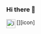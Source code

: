 ### Hi there 👋

[<img align="left" alt="icon | LinkedIn" width="24px" src=![image](https://user-images.githubusercontent.com/116388836/218729603-a54f72f0-26f9-4322-ab02-dea9f0467969.png)/>][icon]

<!--
**mehmetemrekayacan/mehmetemrekayacan** is a ✨ _special_ ✨ repository because its `README.md` (this file) appears on your GitHub profile.

Here are some ideas to get you started:

- 🔭 I’m currently working on ...
- 🌱 I’m currently learning ...
- 👯 I’m looking to collaborate on ...
- 🤔 I’m looking for help with ...
- 💬 Ask me about ...
- 📫 How to reach me: ...
- 😄 Pronouns: ...
- ⚡ Fun fact: ...
-->
